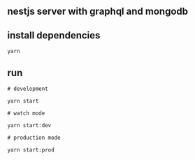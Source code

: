 ## nestjs server with graphql and mongodb

## install dependencies

```
yarn
```

## run

```
# development

yarn start

# watch mode

yarn start:dev

# production mode

yarn start:prod
```
